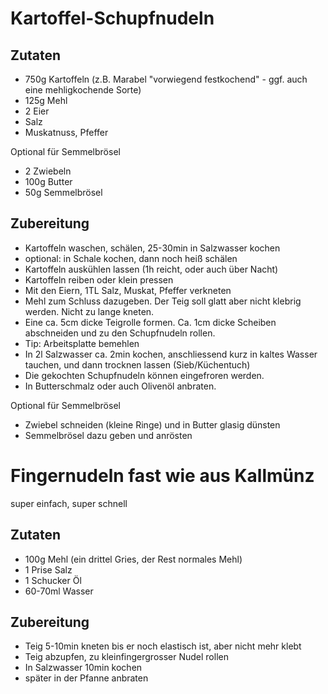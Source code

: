 # Kartoffel-Schupfnudeln

## Zutaten
* 750g Kartoffeln (z.B. Marabel "vorwiegend festkochend" - ggf. auch eine mehligkochende Sorte)
* 125g Mehl
* 2 Eier
* Salz
* Muskatnuss, Pfeffer

Optional für Semmelbrösel
* 2 Zwiebeln
* 100g Butter
* 50g Semmelbrösel

## Zubereitung
* Kartoffeln waschen, schälen, 25-30min in Salzwasser kochen
 * optional: in Schale kochen, dann noch heiß schälen
* Kartoffeln auskühlen lassen (1h reicht, oder auch über Nacht)
* Kartoffeln reiben oder klein pressen
* Mit den Eiern, 1TL Salz, Muskat, Pfeffer verkneten
* Mehl zum Schluss dazugeben. Der Teig soll glatt aber nicht klebrig werden. Nicht zu lange kneten.
* Eine ca. 5cm dicke Teigrolle formen. Ca. 1cm dicke Scheiben abschneiden und zu den Schupfnudeln rollen.
 * Tip: Arbeitsplatte bemehlen
* In 2l Salzwasser ca. 2min kochen, anschliessend kurz in kaltes Wasser tauchen, und dann trocknen lassen (Sieb/Küchentuch)
 * Die gekochten Schupfnudeln können eingefroren werden.
* In Butterschmalz oder auch Olivenöl anbraten.

Optional für Semmelbrösel
* Zwiebel schneiden (kleine Ringe) und in Butter glasig dünsten
* Semmelbrösel dazu geben und anrösten


# Fingernudeln fast wie aus Kallmünz
super einfach, super schnell

## Zutaten
* 100g Mehl (ein drittel Gries, der Rest normales Mehl)
* 1 Prise Salz
* 1 Schucker Öl
* 60-70ml Wasser

## Zubereitung
* Teig 5-10min kneten bis er noch elastisch ist, aber nicht mehr klebt
* Teig abzupfen, zu kleinfingergrosser Nudel rollen
* In Salzwasser 10min kochen
* später in der Pfanne anbraten
